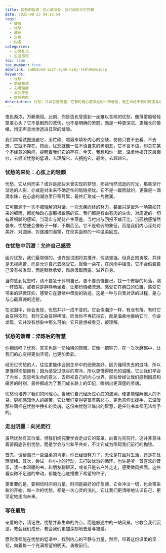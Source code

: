 ```yaml
---
title: 忧愁的低语：在心底深处，我们如何与它共舞
date: 2025-08-23 04:15:54
tags:
  - 情感
  - 忧愁
  - 成长
  - 治愈
  - 内省
categories:
  - 心灵札记
  - 生活感悟
toc: true
toc_number: true
abbrlink: 7a8b9c0d-1e2f-3g4h-5i6j-7k8l9m0n1o2p
keywords:
  - 忧愁
  - 情绪管理
  - 心理健康
  - 自我疗愈
  - 情感共鸣
description: 忧愁，并非总是阴霾，它有时是心底深处的一声低语，是生命给予我们沉淀与成长的契机。这篇文章将带你温柔地走进忧愁，理解它的来去，学会与它共处，最终发现它所蕴藏的独特馈赠，并从中汲取力量，向着光亮前行。
---
```


夜色渐浓，万籁俱寂。此刻，你是否也曾感到一丝难以言喻的忧愁，像薄雾般轻轻笼罩心头？它不是剧烈的悲伤，也不是明确的愤怒，而是一种更深沉、更绵长的情绪，悄无声息地渗透进日常的缝隙。

我们常常试图逃避它，用忙碌、喧嚣来填补内心的空缺，仿佛只要不去看、不去想，它就不存在。然而，忧愁就像一位不请自来的老朋友，它不言不语，却总在某个不经意的瞬间，提醒着我们它的存在。今天，我想和你一起，温柔地揭开这层面纱，去倾听忧愁的低语，去理解它，去拥抱它，最终，去超越它。

### 忧愁的来处：心弦上的轻颤

忧愁，它从何而来？或许是那些未曾实现的梦想，那些悄然流逝的时光，那些渐行渐远的人影，亦或是对未来不确定性的隐隐担忧。它不是一蹴而就的，更像是一滴滴水珠，在心底的湖泊里日积月累，最终汇聚成一片微澜。

它可能源于一次不被理解的对话，一次无疾而终的努力，甚至只是窗外一场突如其来的细雨，都能触动心底那根敏感的弦。我们都是有血有肉的生命，对周遭的一切有着细腻的感知。当现实与期待产生落差，当付出与回报不成正比，当孤独感悄然袭来，忧愁便会像影子一样，不期而至。它不是软弱的象征，而是我们内心深处对美好、对圆满、对连接的渴望，在现实面前的一种温柔回应。

### 在忧愁中沉潜：允许自己感受

面对忧愁，我们最常做的，也许是试图将其推开，假装坚强。但真正的勇敢，并非是无视痛苦，而是允许自己去感受它。就像一朵花，在风雨中摇曳，它不会假装自己没有被淋湿，而是默默承受，然后汲取雨露，滋养自身。

当你感到忧愁时，请不要急于评判自己，更不要责怪自己。找一个安静的角落，泡一杯热茶，或者只是静静地坐着，让那份情绪流淌。感受它在胸口的位置，感受它带来的轻微压抑，感受它在思绪中盘旋的轨迹。这是一种与自我对话的过程，是心与心最真诚的连接。

在沉潜中，你会发现，忧愁并非一成不变的。它会像潮汐一样，有涨有落。有时它会变得浓烈，有时又会变得稀薄。而当你不再抗拒它，而是温柔地接纳它时，你会发现，它并没有想象中那么可怕。它只是想被看见，被理解。

### 忧愁的馈赠：淬炼后的智慧

你相信吗？忧愁，其实也是一份独特的馈赠。它像一把钝刀，在一次次磨砺中，让我们的心变得更加坚韧，也更加柔软。

经历过忧愁的人，往往更能体会到生命中的细微美好。因为懂得失去的滋味，所以更懂得珍惜拥有；因为感受过低谷的寒冷，所以更懂得阳光的温暖。它让我们学会了内省，去思考生命的意义，去审视自己的内心世界。那些曾经让我们感到困惑和痛苦的时刻，最终都成为了我们成长路上的印记，雕刻出更深邃的灵魂。

忧愁也培养了我们的同理心。当我们自己经历过心底的波澜，便更能理解他人的不易，更能感知他人的痛苦。它让我们变得更富有慈悲心，更愿意伸出援手，去温暖那些同样在忧愁中挣扎的灵魂。这份由忧愁淬炼出的智慧，是任何书本都无法给予的。

### 走出阴霾：向光而行

虽然忧愁有其价值，但我们终究要学会走出它的笼罩，向着光亮前行。这并非意味着要彻底告别忧愁，而是学会与它和平共处，不让它成为阻碍我们前行的枷锁。

首先，请给自己一些温柔的肯定。你已经很努力了，无论是在面对生活，还是在处理情绪。其次，尝试一些小小的行动，去打破忧愁的循环。也许是听一首喜欢的音乐，读一本温暖的书，和朋友聊聊天，或者只是去户外走走，感受微风拂面。这些看似微不足道的举动，都能在心底播撒下希望的种子。

更重要的是，要相信时间的力量。时间是最好的疗愈师，它会冲淡一切，也会带来新的开始。每一次的忧愁，都是一次心灵的洗礼，它让我们更清晰地认识自己，更坚定地走向未来。

### 写在最后

亲爱的你，请记住，忧愁并非生命的终点，而是旅途中的一站风景。它教会我们沉淀，教会我们成长，教会我们更加深刻地去爱与被爱。

愿你我都能在忧愁的低语中，找到内心的平静与力量，然后，带着这份温柔的坚韧，向着每一个充满希望的明天，勇敢前行。